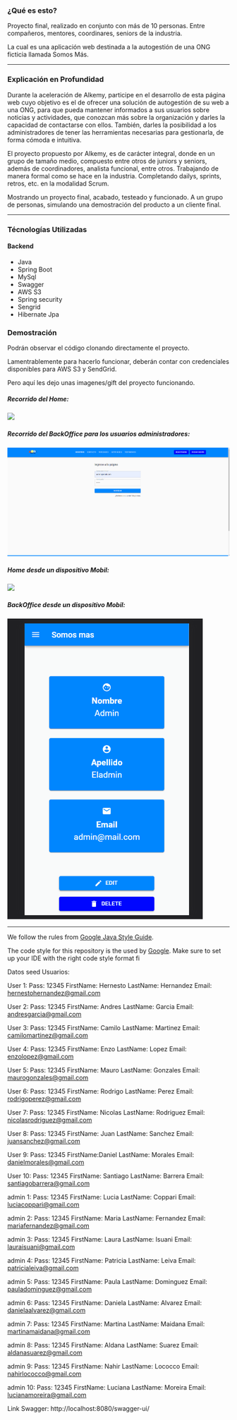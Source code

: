 ### ¿Qué es esto? <a name="what"></a>

Proyecto final, realizado en conjunto con más de 10 personas. Entre compañeros, mentores, coordinares, seniors de la industria.

La cual es una aplicación web destinada a la autogestión de una ONG ficticia llamada Somos Más.

----

### Explicación en Profundidad <a name="deep"></a>

Durante la aceleración de Alkemy, participe en el desarrollo de esta página web cuyo objetivo es el de ofrecer una solución de autogestión de su web a una ONG, para que pueda mantener informados a sus usuarios sobre noticias y actividades, que conozcan más sobre la organización y darles la capacidad de contactarse con ellos.
También, darles la posibilidad a los administradores de tener las herramientas necesarias para gestionarla, de forma cómoda e intuitiva.

El proyecto propuesto por Alkemy, es de carácter integral, donde en un grupo de tamaño medio, compuesto entre otros de juniors y seniors, además de coordinadores, analista funcional, entre otros. Trabajando de manera formal como se hace en la industria. Completando dailys, sprints, retros, etc. en la modalidad Scrum.

Mostrando un proyecto final, acabado, testeado y funcionado. A un grupo de personas, simulando una demostración del producto a un cliente final.

----

### Técnologías Utilizadas <a name="tech"></a>

#### Backend
- Java
- Spring Boot
- MySql
- Swagger
- AWS S3
- Spring security
- Sengrid
- Hibernate Jpa

### Demostración <a name="demo"></a>

Podrán observar el código clonando directamente el proyecto.

Lamentrablemente para hacerlo funcionar, deberán contar con credenciales disponibles para AWS S3 y SendGrid.

Pero aquí les dejo unas imagenes/gift del proyecto funcionando.

##### Recorrido del Home:

<img src="images/Animation1.gif">

##### Recorrido del BackOffice para los usuarios administradores:

<img src="images/Animation2.gif">

##### Home desde un dispositivo Mobil:

<img src="images/Animation3.gif">

##### BackOffice desde un dispositivo Mobil:

<img src="images/Animation4.gif">

----

We follow the rules
from [Google Java Style Guide](https://google.github.io/styleguide/javaguide.html).

The code style for this repository is the used by [Google](https://github.com/google/styleguide).
Make sure to set up your IDE with the right code style format fi


Datos seed Usuarios:

User 1:
Pass: 12345
FirstName: Hernesto
LastName: Hernandez
Email: hernestohernandez@gmail.com

User 2:
Pass: 12345
FirstName: Andres
LastName: Garcia
Email: andresgarcia@gmail.com

User 3:
Pass: 12345
FirstName: Camilo
LastName: Martinez
Email: camilomartinez@gmail.com

User 4:
Pass: 12345
FirstName: Enzo
LastName: Lopez
Email: enzolopez@gmail.com

User 5:
Pass: 12345
FirstName: Mauro
LastName: Gonzales
Email: maurogonzales@gmail.com

User 6:
Pass: 12345
FirstName: Rodrigo
LastName: Perez
Email: rodrigoperez@gmail.com

User 7:
Pass: 12345
FirstName: Nicolas
LastName: Rodriguez
Email: nicolasrodriguez@gmail.com

User 8:
Pass: 12345
FirstName: Juan
LastName: Sanchez
Email: juansanchez@gmail.com

User 9:
Pass: 12345
FirstName:Daniel
LastName: Morales
Email: danielmorales@gmail.com

User 10:
Pass: 12345
FirstName: Santiago
LastName: Barrera
Email: santiagobarrera@gmail.com

admin 1:
Pass: 12345
FirstName: Lucia
LastName: Coppari
Email: luciacoppari@gmail.com

admin 2:
Pass: 12345
FirstName: Maria
LastName: Fernandez
Email: mariafernandez@gmail.com

admin 3:
Pass: 12345
FirstName: Laura
LastName: Isuani
Email: lauraisuani@gmail.com

admin 4:
Pass: 12345
FirstName: Patricia
LastName: Leiva
Email: patricialeiva@gmail.com

admin 5:
Pass: 12345
FirstName: Paula
LastName: Dominguez
Email: pauladominguez@gmail.com

admin 6:
Pass: 12345
FirstName: Daniela
LastName: Alvarez
Email: danielaalvarez@gmail.com

admin 7:
Pass: 12345
FirstName: Martina
LastName: Maidana
Email: martinamaidana@gmail.com

admin 8:
Pass: 12345
FirstName: Aldana
LastName: Suarez
Email: aldanasuarez@gmail.com

admin 9:
Pass: 12345
FirstName: Nahir
LastName: Lococco
Email: nahirlococco@gmail.com

admin 10:
Pass: 12345
FirstName: Luciana
LastName: Moreira
Email: lucianamoreira@gmail.com


Link Swagger: http://localhost:8080/swagger-ui/

